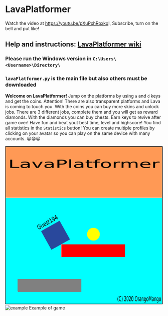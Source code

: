# LavaPlatformer

Watch the video at https://youtu.be/pXuPxhRoxko!, Subscribe, turn on the bell and put like!

## Help and instructions: [LavaPlatformer wiki](https://github.com/OrangoMango/LavaPlatformer/wiki)

### Please run the Windows version in `C:\Users\<Username>\Directory\`

### `lavaPlatformer.py` is the main file but also others must be downloaded<br>

**Welcome on LavaPlatformer!**
Jump on the platforms by using `a` and `d` keys and get the coins. Attention! There are also transparent platforms and Lava is coming to touch you. With the coins you can buy more skins and unlock jobs. There are 3 different jobs, complete them and you will get as reward diamonds. With the diamonds you can buy chests. Earn keys to revive after game over! Have fun and beat yout best time, level and highscore! You find all statistics in the `Statistics` button! You can create multiple profiles by clicking on your avatar so you can play on the same device with many accounts. 😀😁😀


![Image](Data/showupimage.gif) <br>
![example](https://user-images.githubusercontent.com/61402409/84525997-dab06f80-acdc-11ea-8e9e-70201fb354cd.jpg)
Example of game

